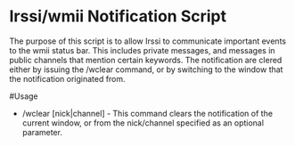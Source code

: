 # Irssi/wmii Notification Script

The purpose of this script is to allow Irssi to communicate important events to
the wmii status bar. This includes private messages, and messages in public
channels that mention certain keywords. The notification are clered either by
issuing the /wclear command, or by switching to the window that the
notification originated from. 

#Usage

* /wclear [nick|channel] - This command clears the notification of the current window, or from the nick/channel specified as an optional parameter.

